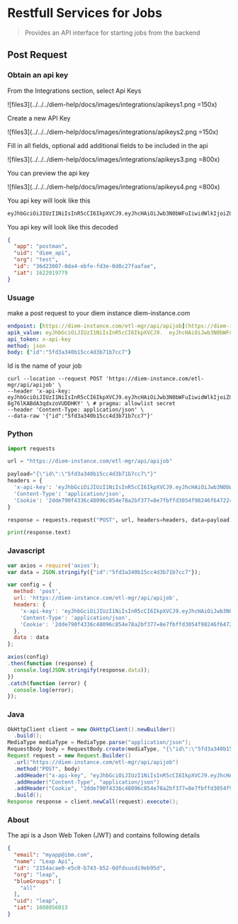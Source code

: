 # Restfull Services for Jobs

> Provides an API interface for starting jobs from the backend

## Post Request

### Obtain an api key

From the Integrations section, select Api Keys

![files3](../../../diem-help/docs/images/integrations/apikeys1.png =150x)

Create a new API Key

![files3](../../../diem-help/docs/images/integrations/apikeys2.png =150x)

Fill in all fields, optional add additional fields to be included in the api

![files3](../../../diem-help/docs/images/integrations/apikeys3.png =800x)

You can preview the api key

![files3](../../../diem-help/docs/images/integrations/apikeys4.png =800x)

You api key will look like this

```txt
eyJhbGciOiJIUzI1NiIsInR5cCI6IkpXVCJ9.eyJhcHAiOiJwb3N0bWFuIiwidWlkIjoiZGllbV9hcGkiLCJvcmciOiJ0ZXN0IiwiaWQiOiIzNmQyMzAwNy0wZGE0LWViZmUtZmQzZS0wZDhjMjdmYWFmYWUiLCJpYXQiOjE2MjIwMTk3Nzl9.oZXeMb3je2mDT7vOT9d-8g76lKABdA3qdxzoVUDDHKY # pragma: allowlist secret
```

You api key will look like this decoded

```json
{
  "app": "postman",
  "uid": "diem_api",
  "org": "test",
  "id": "36d23007-0da4-ebfe-fd3e-0d8c27faafae",
  "iat": 1622019779
}
```

### Usuage

make a post request to your diem instance diem-instance.com


```yaml
endpoint: [https://diem-instance.com/etl-mgr/api/apijob](https://diem-instance.com/etl-mgr/api/apijob)
apik_value: eyJhbGciOiJIUzI1NiIsInR5cCI6IkpXVCJ9.  eyJhcHAiOiJwb3N0bWFuIiwidWlkIjoiZGllbV9hcGkiLCJvcmciOiJ0ZXN0IiwiaWQiOiIzNmQyMzAwNy0wZGE0LWViZmUtZmQzZS0wZDhjMjdmYWFmYWUiLCJpYXQiOjE2MjIwMTk3Nzl9.oZXeMb3je2mDT7vOT9d-8g76lKABdA3qdxzoVUDDHKY # pragma: allowlist secret
api_token: x-api-key
method: json
body: {"id":"5fd3a340b15cc4d3b71b7cc7"}
```

Id is the name of your job

```shell
curl --location --request POST 'https://diem-instance.com/etl-mgr/api/apijob' \
--header 'x-api-key: eyJhbGciOiJIUzI1NiIsInR5cCI6IkpXVCJ9.eyJhcHAiOiJwb3N0bWFuIiwidWlkIjoiZGllbV9hcGkiLCJvcmciOiJ0ZXN0IiwiaWQiOiIzNmQyMzAwNy0wZGE0LWViZmUtZmQzZS0wZDhjMjdmYWFmYWUiLCJpYXQiOjE2MjIwMTk3Nzl9.oZXeMb3je2mDT7vOT9d-8g76lKABdA3qdxzoVUDDHKY' \ # pragma: allowlist secret
--header 'Content-Type: application/json' \
--data-raw '{"id":"5fd3a340b15cc4d3b71b7cc7"}'
```

### Python

```python
import requests

url = "https://diem-instance.com/etl-mgr/api/apijob"

payload="{\"id\":\"5fd3a340b15cc4d3b71b7cc7\"}"
headers = {
  'x-api-key': 'eyJhbGciOiJIUzI1NiIsInR5cCI6IkpXVCJ9.eyJhcHAiOiJwb3N0bWFuIiwidWlkIjoiZGllbV9hcGkiLCJvcmciOiJ0ZXN0IiwiaWQiOiIzNmQyMzAwNy0wZGE0LWViZmUtZmQzZS0wZDhjMjdmYWFmYWUiLCJpYXQiOjE2MjIwMTk3Nzl9.oZXeMb3je2mDT7vOT9d-8g76lKABdA3qdxzoVUDDHKY', # pragma: allowlist secret
  'Content-Type': 'application/json',
  'Cookie': '2dde790f4336c48096c854e78a2bf377=8e7fbffd3054f98246f64722461a3275'
}

response = requests.request("POST", url, headers=headers, data=payload)

print(response.text)

```

### Javascript

```javascript
var axios = require('axios');
var data = JSON.stringify({"id":"5fd3a340b15cc4d3b71b7cc7"});

var config = {
  method: 'post',
  url: 'https://diem-instance.com/etl-mgr/api/apijob',
  headers: {
    'x-api-key': 'eyJhbGciOiJIUzI1NiIsInR5cCI6IkpXVCJ9.eyJhcHAiOiJwb3N0bWFuIiwidWlkIjoiZGllbV9hcGkiLCJvcmciOiJ0ZXN0IiwiaWQiOiIzNmQyMzAwNy0wZGE0LWViZmUtZmQzZS0wZDhjMjdmYWFmYWUiLCJpYXQiOjE2MjIwMTk3Nzl9.oZXeMb3je2mDT7vOT9d-8g76lKABdA3qdxzoVUDDHKY', # pragma: allowlist secret
    'Content-Type': 'application/json',
    'Cookie': '2dde790f4336c48096c854e78a2bf377=8e7fbffd3054f98246f64722461a3275'
  },
  data : data
};

axios(config)
.then(function (response) {
  console.log(JSON.stringify(response.data));
})
.catch(function (error) {
  console.log(error);
});
```

### Java

```java
OkHttpClient client = new OkHttpClient().newBuilder()
  .build();
MediaType mediaType = MediaType.parse("application/json");
RequestBody body = RequestBody.create(mediaType, "{\"id\":\"5fd3a340b15cc4d3b71b7cc7\"}");
Request request = new Request.Builder()
  .url("https://diem-instance.com/etl-mgr/api/apijob")
  .method("POST", body)
  .addHeader("x-api-key", "eyJhbGciOiJIUzI1NiIsInR5cCI6IkpXVCJ9.eyJhcHAiOiJwb3N0bWFuIiwidWlkIjoiZGllbV9hcGkiLCJvcmciOiJ0ZXN0IiwiaWQiOiIzNmQyMzAwNy0wZGE0LWViZmUtZmQzZS0wZDhjMjdmYWFmYWUiLCJpYXQiOjE2MjIwMTk3Nzl9.oZXeMb3je2mDT7vOT9d-8g76lKABdA3qdxzoVUDDHKY") # pragma: allowlist secret
  .addHeader("Content-Type", "application/json")
  .addHeader("Cookie", "2dde790f4336c48096c854e78a2bf377=8e7fbffd3054f98246f64722461a3275")
  .build();
Response response = client.newCall(request).execute();
```

### About

The api is a Json Web Token (JWT) and contains following details

```json
{
  "email": "myapp@ibm.com",
  "name": "Leap Api",
  "id": "2154acae0-e5c0-b743-b52-0dfdsusdi9eb95d",
  "org": "leap",
  "blueGroups": [
    "all"
  ],
  "uid": "leap",
  "iat": 1608056013
}
```
